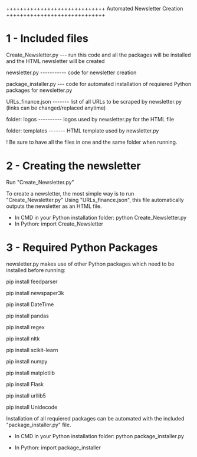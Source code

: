 +++++++++++++++++++++++++++++
Automated Newsletter Creation 
+++++++++++++++++++++++++++++

1 - Included files
===========================

Create_Newsletter.py --- run this code and all the packages will be installed and the HTML newsletter will be created

newsletter.py ----------- code for newsletter creation

package_installer.py --- code for automated installation of requiered Python packages for newsletter.py

URLs_finance.json	------- list of all URLs to be scraped by newsletter.py (links can be changed/replaced anytime)

folder: logos	---------- logos used by newsletter.py for the HTML file

folder: templates	------- HTML template used by newsletter.py


! Be sure to have all the files in one and the same folder when running.


2 - Creating the newsletter
===========================

Run "Create_Newsletter.py"

To create a newsletter, the most simple way is to run "Create_Newsletter.py"
Using "URLs_finance.json", this file automatically outputs the newsletter as an HTML file.

- In CMD in your Python installation folder: python Create_Newsletter.py
- In Python: import Create_Newsletter


3 - Required Python Packages
===========================

newsletter.py makes use of other Python packages which need to be installed before running:

pip install feedparser

pip install newspaper3k 

pip install DateTime 

pip install pandas 

pip install regex 

pip install nltk 

pip install scikit-learn 

pip install numpy 

pip install matplotlib 

pip install Flask 

pip install urllib5 

pip install Unidecode 


Installation of all requiered packages can be automated with the included "package_installer.py" file.

- In CMD in your Python installation folder: python package_installer.py

- In Python: import package_installer
